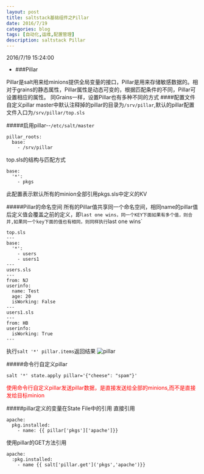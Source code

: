 ```yaml
---
layout: post
title: saltstack基础组件之Pillar
date: 2016/7/19
categories: blog
tags: [自动化,运维,配置管理]
description: saltstack Pillar
---
```


2016/7/19 15:24:00

* ###Pillar

Pillar是salt用来给minions提供全局变量的接口，Pillar是用来存储敏感数据的。相对于grains的静态属性，Pillar属性是动态可变的，根据匹配条件的不同，Pillar可设置相应的属性。
同Grains一样，设置Pillar也有多种不同的方式
####配置文件自定义pillar
master中默认注释掉的pillar的目录为`/srv/pillar`,默认的pillar配置文件入口为`/srv/pillar/top.sls`

#####启用pillar--`/etc/salt/master`

	pillar_roots:
	  base:
	    - /srv/pillar
top.sls的结构与匹配方式

	base:
	  '*':
	    - pkgs
此配置表示默认所有的minion全部引用pkgs.sls中定义的KV

#####Pillar的命名空间
所有的Pillar值共享同一个命名空间，相同name的pillar值后定义值会覆盖之前的定义，即`last one wins，同一个KEY下面如果有多个值，则合并,如果同一个key下面的值也有相同，则同样执行`last one wins`
	
	top.sls
	---
	base:
	  '*':
	    - users
	    - users1
	---
	users.sls
	---
	from: NJ
	userinfo:
	  name: Test
	  age: 20
	  isWorking: False
	---
	users1.sls
	---
	from: HB
	userinfo:
	  isWorking: True
	---
执行`salt '*' pillar.items`返回结果
![pillar](E:\Desktop\t_pillar.jpg)

#####命令行自定义pillar
	
	salt '*' state.apply pillar='{"cheese": "spam"}'
<font color=red>使用命令行自定义pillar发送pillar数据，是直接发送给全部的minions,而不是直接发给目标minion</font>

#####pillar定义的变量在State File中的引用
直接引用

	apache:
	  pkg.installed:
	    - name: {{ pillar['pkgs']['apache']}}
使用pillar的GET方法引用 

	apache:
	  :pkg.installed:
	    - name {{ salt['pillar.get']('pkgs','apache')}}
